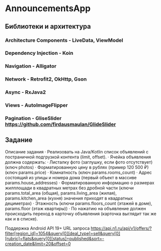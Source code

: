 # AnnouncementsApp

## Библиотеки и архитектура

### Architecture Components - LiveData, ViewModel
### Dependency Injection - Koin
### Navigation - Alligator
### Network - Retrofit2, OkHttp, Gson
### Async - RxJava2
### Views - AutoImageFlipper
### Pagination - GliseSlider https://github.com/firdausmaulan/GlideSlider

## Задание

Описание задания
·       Реализовать на Java/Kotlin список объявлений с постраничной подгрузкой контента (limit, offset).
·       Ячейка объявления должна содержать:
·    Листалку фото (заглушку, если фото отсутствует) (ключ photos)
·    Форматированную цену в рублях  (пример 120 500 ₽)  (ключ params.price)
·    Комнатность (ключ params.rooms_count)
·    Адрес состоящий из улицы и номера дома (первый объект в массиве params.house_addresses)
·    Форматированную информацию о размерах жилплощади в квадратных метрах без дробной части (ключи params.total_area (общая),  params.living_area (жилая), params.kitchen_area (кухня) значения приходят в квадратных дециметрах)
·    Этажность (ключи params.floors_count (этажей в доме), params.floor (этаж квартиры))
·      По нажатию на объявление должен происходить переход в карточку объявления (карточка выглядит так же как и в списке).

Поддержка Android API 19+
URL запроса
https://api.n1.ru/api/v1/offers/?filter[region_id]=1054&query[0][deal_type]=sell&query[0][rubric]=flats&query[0][status]=published&sort=-creation_date&limit=20&offset=0
